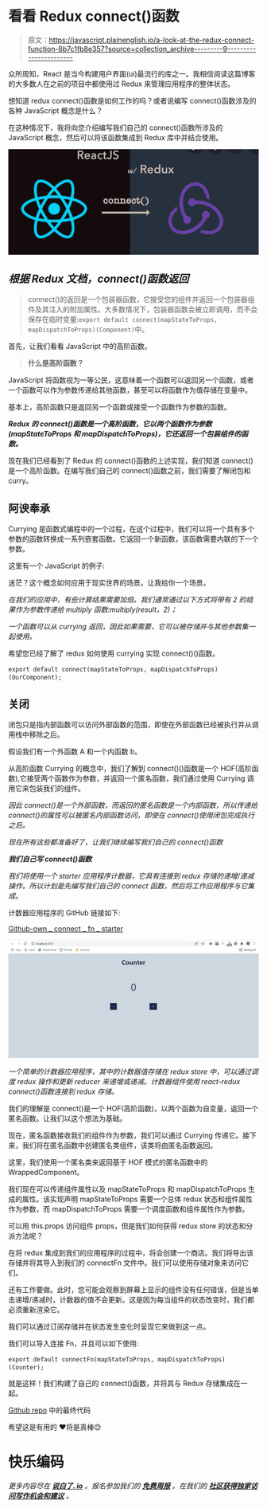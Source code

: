 # 看看 Redux connect()函数

> 原文：<https://javascript.plainenglish.io/a-look-at-the-redux-connect-function-8b7c1fb8e357?source=collection_archive---------9----------------------->

众所周知，React 是当今构建用户界面(ui)最流行的库之一。我相信阅读这篇博客的大多数人在之前的项目中都使用过 Redux 来管理应用程序的整体状态。

想知道 redux connect()函数是如何工作的吗？或者说编写 connect()函数涉及的各种 JavaScript 概念是什么？

在这种情况下，我将向您介绍编写我们自己的 connect()函数所涉及的 JavaScript 概念，然后可以将该函数集成到 Redux 库中并结合使用。

![](img/96e48e2be88309dc0aca5d328aed444a.png)

## ***根据 Redux 文档，connect()函数返回***

> connect()的返回是一个包装器函数，它接受您的组件并返回一个包装器组件及其注入的附加属性。大多数情况下，包装器函数会被立即调用，而不会保存在临时变量:`export default connect(mapStateToProps, mapDispatchToProps)(Component)`中。

首先，让我们看看 JavaScript 中的高阶函数。

> **什么是高阶函数？**

JavaScript 将函数视为一等公民，这意味着一个函数可以返回另一个函数，或者一个函数可以作为参数传递给其他函数，甚至可以将函数作为值存储在变量中。

基本上，高阶函数只是返回另一个函数或接受一个函数作为参数的函数。

***Redux 的 connect()函数是一个高阶函数，它以两个函数作为参数(mapStateToProps 和 mapDispatchToProps)，它还返回一个包装组件的函数。***

现在我们已经看到了 Redux 的 connect()函数的上述实现，我们知道 connect()是一个高阶函数。在编写我们自己的 connect()函数之前，我们需要了解闭包和 curry。

## **阿谀奉承**

Currying 是函数式编程中的一个过程，在这个过程中，我们可以将一个具有多个参数的函数转换成一系列嵌套函数。它返回一个新函数，该函数需要内联的下一个参数。

这里有一个 JavaScript 的例子:

迷茫？这个概念如何应用于现实世界的场景。让我给你一个场景。

*在我们的应用中，有些计算结果需要加倍。我们通常通过以下方式将带有 2 的结果作为参数传递给 multiply 函数:multiply(result，2)；*

*一个函数可以从 currying 返回，因此如果需要，它可以被存储并与其他参数集一起使用。*

希望您已经了解了 redux 如何使用 currying 实现 connect()()函数。

```
export default connect(mapStateToProps, mapDispatchToProps)(OurComponent);
```

## **关闭**

闭包只是指内部函数可以访问外部函数的范围，即使在外部函数已经被执行并从调用栈中移除之后。

假设我们有一个外函数 A 和一个内函数 b。

从高阶函数 Currying 的概念中，我们了解到 connect()()函数是一个 HOF(高阶函数),它接受两个函数作为参数，并返回一个匿名函数，我们通过使用 Currying 调用它来包装我们的组件。

*因此 connect()是一个外部函数，而返回的匿名函数是一个内部函数，所以传递给 connect()的属性可以被匿名内部函数访问，即使在 connect()使用闭包完成执行之后。*

*现在所有这些都准备好了，让我们继续编写我们自己的 connect()函数*

***我们自己写 connect()函数***

*我们将使用一个 starter 应用程序计数器，它具有连接到 redux 存储的递增/递减操作。所以计划是先编写我们自己的 connect 函数，然后将工作应用程序与它集成。*

计数器应用程序的 GitHub 链接如下:

[Github-own _ connect _ fn _ starter](https://github.com/itzzmeakhi/blog-code-rep/tree/main/own-connect-fn-starter)

![](img/5d9e0c2215d48bbf06c003fd40cd4904.png)

*一个简单的计数器应用程序，其中的计数器值存储在 redux store 中，可以通过调度 redux 操作和更新 reducer 来递增或递减。计数器组件使用 react-redux connect()函数连接到 redux 存储。*

我们的理解是 connect()是一个 HOF(高阶函数)，以两个函数为自变量，返回一个匿名函数。让我们以这个想法为基础。

现在，匿名函数接收我们的组件作为参数，我们可以通过 Currying 传递它。接下来，我们将在匿名函数中创建匿名类组件，该类将由匿名函数返回。

这里，我们使用一个匿名类来返回基于 HOF 模式的匿名函数中的 WrappedComponent。

我们现在可以传递组件属性以及 mapStateToProps 和 mapDispatchToProps 生成的属性。该实现声明 mapStateToProps 需要一个总体 redux 状态和组件属性作为参数，而 mapDispatchToProps 需要一个调度函数和组件属性作为参数。

可以用 this.props 访问组件 props，但是我们如何获得 redux store 的状态和分派方法呢？

在将 redux 集成到我们的应用程序的过程中，将会创建一个商店。我们将导出该存储并将其导入到我们的 connectFn 文件中。我们可以使用存储对象来访问它们。

还有工作要做。此时，您可能会观察到屏幕上显示的组件没有任何错误，但是当单击递增/递减时，计数器的值不会更新。这是因为每当组件的状态改变时，我们都必须重新渲染它。

我们可以通过订阅存储并在状态发生变化时呈现它来做到这一点。

我们可以导入连接 Fn，并且可以如下使用:

```
export default connectFn(mapStateToProps, mapDispatchToProps)(Counter);
```

就是这样！我们构建了自己的 connect()函数，并将其与 Redux 存储集成在一起。

[Github repo](https://github.com/itzzmeakhi/blog-code-rep/tree/main/own-connect-fn-final) 中的最终代码

希望这是有用的
❤️将是真棒😊

# 快乐编码

*更多内容尽在* [***说白了. io***](http://plainenglish.io/) *。报名参加我们的* [***免费周报***](http://newsletter.plainenglish.io/) *。在我们的* [***社区获得独家访问写作机会和建议***](https://discord.gg/GtDtUAvyhW) *。*
